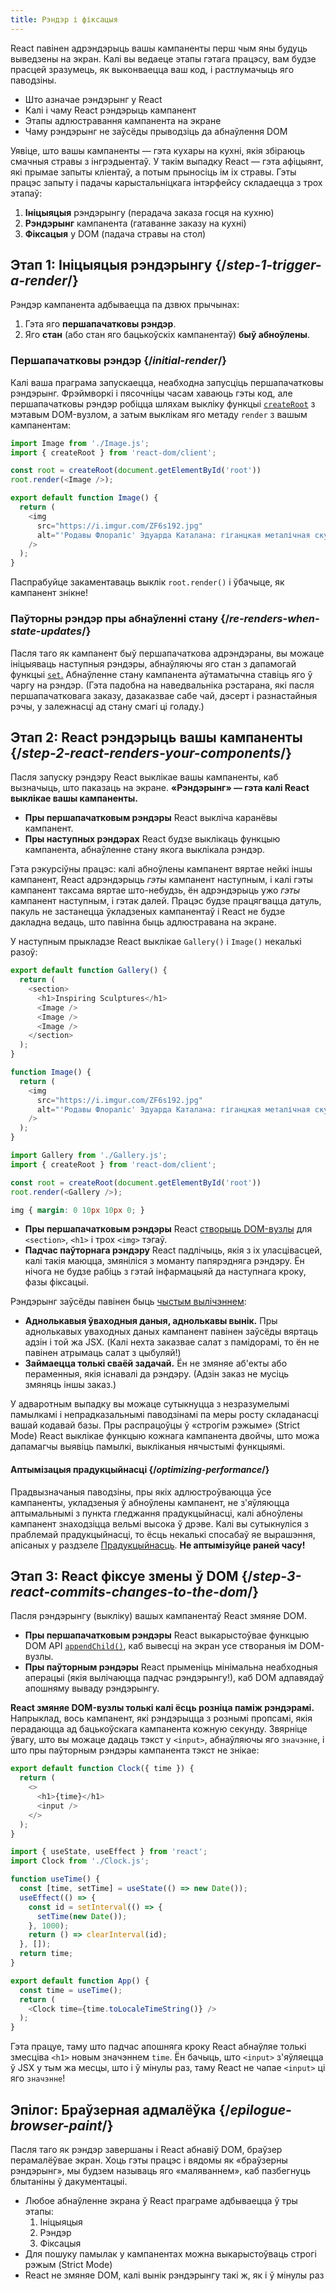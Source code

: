```yaml
---
title: Рэндэр і фіксацыя
---
```


<Intro>

React павінен адрэндэрыць вашы кампаненты перш чым яны будуць выведзены на экран. Калі вы ведаеце этапы гэтага працэсу, вам будзе прасцей зразумець, як выконваецца ваш код, і растлумачыць яго паводзіны.

</Intro>

<YouWillLearn>

- Што азначае рэндэрынг у React
- Калі і чаму React рэндэрыць кампанент
- Этапы адлюстравання кампанента на экране
- Чаму рэндэрынг не заўсёды прыводзіць да абнаўлення DOM

</YouWillLearn>

Уявіце, што вашы кампаненты — гэта кухары на кухні, якія збіраюць смачныя стравы з інгрэдыентаў. У такім выпадку React — гэта афіцыянт, які прымае запыты кліентаў, а потым прыносіць ім іх стравы. Гэты працэс запыту і падачы карыстальніцкага інтэрфейсу складаецца з трох этапаў:

1. **Ініцыяцыя** рэндэрынгу (перадача заказа госця на кухню)
2. **Рэндэрынг** кампанента (гатаванне заказу на кухні)
3. **Фіксацыя** у DOM (падача стравы на стол)

<IllustrationBlock sequential>
  <Illustration caption="Ініцыяцыя" alt="React — гэта афіцыянт у рэстаране, які атрымлівае заказы ад карыстальнікаў і дастаўляе іх на кухню кампанентаў." src="/images/docs/illustrations/i_render-and-commit1.png" />
  <Illustration caption="Рэндэрынг" alt="Шэф дае React свежы экземпляр кампанента Card." src="/images/docs/illustrations/i_render-and-commit2.png" />
  <Illustration caption="Фіксацыя" alt="React дастаўляе кампанент Cart карыстальніку за яго сталом." src="/images/docs/illustrations/i_render-and-commit3.png" /></IllustrationBlock>

## Этап 1: Ініцыяцыя рэндэрынгу {/_step-1-trigger-a-render_/}

Рэндэр кампанента адбываецца па дзвюх прычынах:

1. Гэта яго **першапачатковы рэндэр**.
2. Яго **стан** (або стан яго бацькоўскіх кампанентаў) **быў абноўлены**.

### Першапачатковы рэндэр {/_initial-render_/}

Калі ваша праграма запускаецца, неабходна запусціць першапачатковы рэндэрынг. Фрэймворкі і пясочніцы часам хаваюць гэты код, але першапачатковы рэндэр робіцца шляхам выкліку функцыі [`createRoot`](/reference/react-dom/client/createRoot) з мэтавым DOM-вузлом, а затым выклікам яго метаду `render` з вашым кампанентам:

<Sandpack>

```js src/index.js active
import Image from './Image.js';
import { createRoot } from 'react-dom/client';

const root = createRoot(document.getElementById('root'))
root.render(<Image />);
```

```js src/Image.js
export default function Image() {
  return (
    <img
      src="https://i.imgur.com/ZF6s192.jpg"
      alt="'Родавы Флораліс' Эдуарда Каталана: гіганцкая металічная скульптура кветкі з люстэркавымі пялёсткамі"
    />
  );
}
```

</Sandpack>

Паспрабуйце закаментаваць выклік `root.render()` і ўбачыце, як кампанент знікне!

### Паўторны рэндэр пры абнаўленні стану {/_re-renders-when-state-updates_/}

Пасля таго як кампанент быў першапачаткова адрэндэраны, вы можаце ініцыяваць наступныя рэндэры, абнаўляючы яго стан з дапамогай функцыі [`set`.](/reference/react/useState#setstate) Абнаўленне стану кампанента аўтаматычна ставіць яго ў чаргу на рэндэр. (Гэта падобна на наведвальніка рэстарана, які пасля першапачатковага заказу, дазаказвае сабе чай, дэсерт і разнастайныя рэчы, у залежнасці ад стану смагі ці голаду.)

<IllustrationBlock sequential>
  <Illustration caption="Абнаўленне стану..." alt="React — гэта афіцыянт у рэстаране, які дастаўляе карыстальніцкі інтэрфейс кампанета Card кліенту.Кліент кажа, што хоча ружовы Card, а не чорны!" src="/images/docs/illustrations/i_rerender1.png" />
  <Illustration caption="...запускае..." alt="React вяртаецца на кухню кампанентаў і кажа шэфу, што яму патрэбны ружовы Card." src="/images/docs/illustrations/i_rerender2.png" />
  <Illustration caption="...рэндэр!" alt="Шэф дае React ружовы Card." src="/images/docs/illustrations/i_rerender3.png" /></IllustrationBlock>

## Этап 2: React рэндэрыць вашы кампаненты {/_step-2-react-renders-your-components_/}

Пасля запуску рэндэру React выклікае вашы кампаненты, каб вызначыць, што паказаць на экране. **«Рэндэрынг» — гэта калі React выклікае вашы кампаненты.**

- **Пры першапачатковым рэндэры** React выкліча каранёвы кампанент.
- **Пры наступных рэндэрах** React будзе выклікаць функцыю кампанента, абнаўленне стану якога выклікала рэндэр.

Гэта рэкурсіўны працэс: калі абноўлены кампанент вяртае нейкі іншы кампанент, React адрэндэрыць _гэты_ кампанент наступным, і калі гэты кампанент таксама вяртае што-небудзь, ён адрэндэрыць ужо _гэты_ кампанент наступным, і гэтак далей. Працэс будзе працягвацца датуль, пакуль не застанецца ўкладзеных кампанентаў і React не будзе дакладна ведаць, што павінна быць адлюстравана на экране.

У наступным прыкладзе React выклікае `Gallery()` і `Image()` некалькі разоў:

<Sandpack>

```js src/Gallery.js active
export default function Gallery() {
  return (
    <section>
      <h1>Inspiring Sculptures</h1>
      <Image />
      <Image />
      <Image />
    </section>
  );
}

function Image() {
  return (
    <img
      src="https://i.imgur.com/ZF6s192.jpg"
      alt="'Родавы Флораліс' Эдуарда Каталана: гіганцкая металічная скульптура кветкі з люстэркавымі пялёсткамі"
    />
  );
}
```

```js src/index.js
import Gallery from './Gallery.js';
import { createRoot } from 'react-dom/client';

const root = createRoot(document.getElementById('root'))
root.render(<Gallery />);
```

```css
img { margin: 0 10px 10px 0; }
```

</Sandpack>

- **Пры першапачатковым рэндэры** React [створыць DOM-вузлы](https://developer.mozilla.org/docs/Web/API/Document/createElement) для `<section>`, `<h1>` і трох `<img>` тэгаў.
- **Падчас паўторнага рэндэру** React падлічыць, якія з іх уласцівасцей, калі такія маюцца, змяніліся з моманту папярэдняга рэндэру. Ён нічога не будзе рабіць з гэтай інфармацыяй да наступнага кроку, фазы фіксацыі.

<Pitfall>

Рэндэрынг заўсёды павінен быць [чыстым вылічэннем](/learn/keeping-components-pure):

- **Аднолькавыя ўваходныя даныя, аднолькавы вынік.** Пры аднолькавых уваходных даных кампанент павінен заўсёды вяртаць адзін і той жа JSX. (Калі нехта заказвае салат з памідорамі, то ён не павінен атрымаць салат з цыбуляй!)
- **Займаецца толькі сваёй задачай.** Ён не змяняе аб'екты або пераменныя, якія існавалі да рэндэру. (Адзін заказ не мусіць змяняць іншы заказ.)

У адваротным выпадку вы можаце сутыкнуцца з незразумелымі памылкамі і непрадказальнымі паводзінамі па меры росту складанасці вашай кодавай базы. Пры распрацоўцы ў «строгім рэжыме» (Strict Mode) React выклікае функцыю кожнага кампанента двойчы, што можа дапамагчы выявіць памылкі, выкліканыя нячыстымі функцыямі.

</Pitfall>

<DeepDive>

#### Аптымізацыя прадукцыйнасці {/_optimizing-performance_/}

Прадвызначаныя паводзіны, пры якіх адлюстроўваюцца ўсе кампаненты, укладзеныя ў абноўлены кампанент, не з'яўляюцца аптымальнымі з пункта гледжання прадукцыйнасці, калі абноўлены кампанент знаходзіцца вельмі высока ў дрэве. Калі вы сутыкнуліся з праблемай прадукцыйнасці, то ёсць некалькі спосабаў яе вырашэння, апісаных у раздзеле [Прадукцыйнасць](https://reactjs.org/docs/optimizing-performance.html). **Не аптымізуйце раней часу!**

</DeepDive>

## Этап 3: React фіксуе змены ў DOM {/_step-3-react-commits-changes-to-the-dom_/}

Пасля рэндэрынгу (выкліку) вашых кампанентаў React змяняе DOM.

- **Пры першапачатковым рэндэры** React выкарыстоўвае функцыю DOM API [`appendChild()`](https://developer.mozilla.org/docs/Web/API/Node/appendChild), каб вывесці на экран усе створаныя ім DOM-вузлы.
- **Пры паўторным рэндэры** React прыменіць мінімальна неабходныя аперацыі (якія вылічаюцца падчас рэндэрынгу!), каб DOM адпавядаў апошняму вываду рэндэрынгу.

**React змяняе DOM-вузлы толькі калі ёсць розніца паміж рэндэрамі.** Напрыклад, вось кампанент, які рэндэрыцца з рознымі пропсамі, якія перадаюцца ад бацькоўскага кампанента кожную секунду. Звярніце ўвагу, што вы можаце дадаць тэкст у `<input>`, абнаўляючы яго `значэнне`, і што пры паўторным рэндэры кампанента тэкст не знікае:

<Sandpack>

```js src/Clock.js active
export default function Clock({ time }) {
  return (
    <>
      <h1>{time}</h1>
      <input />
    </>
  );
}
```

```js src/App.js hidden
import { useState, useEffect } from 'react';
import Clock from './Clock.js';

function useTime() {
  const [time, setTime] = useState(() => new Date());
  useEffect(() => {
    const id = setInterval(() => {
      setTime(new Date());
    }, 1000);
    return () => clearInterval(id);
  }, []);
  return time;
}

export default function App() {
  const time = useTime();
  return (
    <Clock time={time.toLocaleTimeString()} />
  );
}
```

</Sandpack>

Гэта працуе, таму што падчас апошняга кроку React абнаўляе толькі змесціва `<h1>` новым значэннем `time`. Ён бачыць, што `<input>` з'яўляецца ў JSX у тым жа месцы, што і ў мінулы раз, таму React не чапае `<input>` ці яго `значэнне`!

## Эпілог: Браўзерная адмалёўка {/_epilogue-browser-paint_/}

Пасля таго як рэндэр завершаны і React абнавіў DOM, браўзер перамалёўвае экран. Хоць гэты працэс і вядомы як «браўзерны рэндэрынг», мы будзем называць яго «маляваннем», каб пазбегнуць блытаніны ў дакументацыі.

<Illustration alt="Браўзер малюе картціну 'Нацюрморт з элементам Card'." src="/images/docs/illustrations/i_browser-paint.png" />

<Recap>

- Любое абнаўленне экрана ў React праграме адбываецца ў тры этапы:
  1. Ініцыяцыя
  2. Рэндэр
  3. Фіксацыя
- Для пошуку памылак у кампанентах можна выкарыстоўваць строгі рэжым (Strict Mode)
- React не змяняе DOM, калі вынік рэндэрынгу такі ж, як і ў мінулы раз

</Recap>
